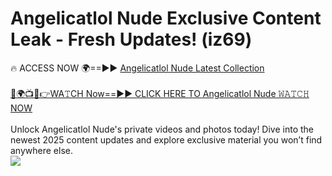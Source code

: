 # Angelicatlol Nude Exclusive Content Leak - Fresh Updates! (iz69)

🔥 ACCESS NOW 🌍==►► <a href="https://tinyurl.com/yc657z5k" rel="nofollow">Angelicatlol Nude Latest Collection</a>
<br><br>
[🔴🌍📺📱👉WA𝚃CH Now==►► CLICK HERE TO Angelicatlol Nude 𝚆𝙰𝚃𝙲𝙷 NOW](https://tinyurl.com/yc657z5k)
<br><br>
Unlock Angelicatlol Nude's private videos and photos today! Dive into the newest 2025 content updates and explore exclusive material you won’t find anywhere else.
<br>
<a href="https://tinyurl.com/yc657z5k" rel="nofollow" data-target="animated-image.originalLink"><img src="https://camo.githubusercontent.com/8a4f000d20f83aca3bf7ec5f350d767afa0574a8a352519fd8cfa583a6f93a33/68747470733a2f2f692e696d6775722e636f6d2f644a486b345a712e676966" data-canonical-src="https://i.imgur.com/dJHk4Zq.gif" style="max-width: 100%; display: inline-block;" data-target="animated-image.originalImage"></a>
<br>
